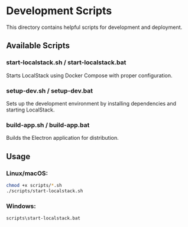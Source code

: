 # Development Scripts

This directory contains helpful scripts for development and deployment.

## Available Scripts

### start-localstack.sh / start-localstack.bat

Starts LocalStack using Docker Compose with proper configuration.

### setup-dev.sh / setup-dev.bat

Sets up the development environment by installing dependencies and starting LocalStack.

### build-app.sh / build-app.bat

Builds the Electron application for distribution.

## Usage

### Linux/macOS:

```bash
chmod +x scripts/*.sh
./scripts/start-localstack.sh
```

### Windows:

```batch
scripts\start-localstack.bat
```
